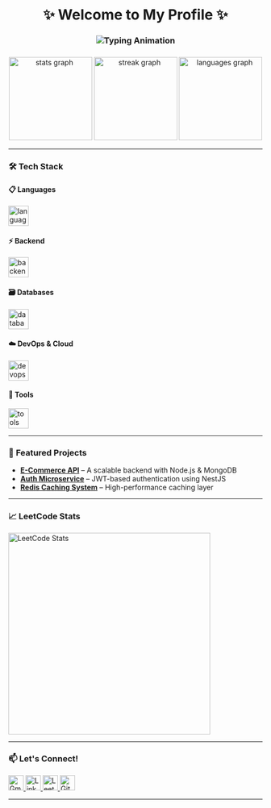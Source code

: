 <h1 align="center"> 
  ✨ Welcome to My Profile ✨ 
</h1>

<h3 align="center">
  <img src="https://readme-typing-svg.demolab.com?font=Fira+Code&size=25&duration=3000&pause=500&color=7F3FBF&center=true&vCenter=true&width=500&lines=Hi!+I'm+AbdalRhman;Backend+Developer+from+Egypt+🇪🇬;Node.js+%7C+NestJS+%7C+TypeScript;Open-Source+Enthusiast" alt="Typing Animation" />
</h3>

###

<div align="center">
  <img src="https://github-readme-stats.vercel.app/api?username=Abdalrhman45&hide_title=false&hide_rank=false&show_icons=true&include_all_commits=true&count_private=true&disable_animations=false&theme=radical&locale=en&hide_border=true&bg_color=0D1117" height="165" alt="stats graph" />
  <img src="https://github-readme-streak-stats.herokuapp.com/?user=Abdalrhman45&theme=radical&hide_border=true&background=0D1117" height="165" alt="streak graph"  />
  <img src="https://github-readme-stats.vercel.app/api/top-langs?username=Abdalrhman45&locale=en&hide_title=false&layout=compact&card_width=320&langs_count=8&theme=radical&hide_border=true&bg_color=0D1117" height="165" alt="languages graph"  />
</div>

---

### 🛠️ **Tech Stack**

<h4 align="left">📋 Languages</h4>
<div align="left">
  <img src="https://skillicons.dev/icons?i=js,ts,python,java" height="40" alt="languages" />
</div>

<h4 align="left">⚡ Backend</h4>
<div align="left">
  <img src="https://skillicons.dev/icons?i=nodejs,express,nestjs,graphql" height="40" alt="backend" />
</div>

<h4 align="left">🗃️ Databases</h4>
<div align="left">
  <img src="https://skillicons.dev/icons?i=mongodb,postgres,mysql,redis,sqlite" height="40" alt="databases" />
</div>

<h4 align="left">☁️ DevOps & Cloud</h4>
<div align="left">
  <img src="https://skillicons.dev/icons?i=docker,kubernetes,aws,gcp,nginx" height="40" alt="devops" />
</div>

<h4 align="left">🔧 Tools</h4>
<div align="left">
  <img src="https://skillicons.dev/icons?i=git,github,linux,bash,vscode,postman" height="40" alt="tools" />
</div>

---

### 🌟 **Featured Projects**
- **[E-Commerce API](https://github.com/Abdalrhman45/ecommerce-api)** – A scalable backend with Node.js & MongoDB  
- **[Auth Microservice](https://github.com/Abdalrhman45/auth-service)** – JWT-based authentication using NestJS  
- **[Redis Caching System](https://github.com/Abdalrhman45/redis-caching)** – High-performance caching layer  

---

### 📈 **LeetCode Stats**
<div align="left">
  <a href="https://leetcode.com/u/AbdalrhmanSaber/" target="_blank">
    <img src="https://leetcard.jacoblin.cool/AbdalrhmanSaber?theme=dark&font=Roboto&ext=contest" alt="LeetCode Stats" width="400" />
  </a>
</div>

---

### 📫 **Let's Connect!**
<div align="left">
  <a href="mailto:abdalrhmansaber54@gmail.com">
    <img src="https://img.shields.io/badge/Gmail-D14836?style=for-the-badge&logo=gmail&logoColor=white" height="30" alt="Gmail" />
  </a>
  <a href="https://linkedin.com/in/abdalrhman-saber">
    <img src="https://img.shields.io/badge/LinkedIn-0077B5?style=for-the-badge&logo=linkedin&logoColor=white" height="30" alt="LinkedIn" />
  </a>
  <a href="https://leetcode.com/u/AbdalrhmanSaber/">
    <img src="https://img.shields.io/badge/LeetCode-FFA116?style=for-the-badge&logo=leetcode&logoColor=black" height="30" alt="LeetCode" />
  </a>
  <a href="https://github.com/Abdalrhman45">
    <img src="https://img.shields.io/badge/GitHub-181717?style=for-the-badge&logo=github&logoColor=white" height="30" alt="GitHub" />
  </a>
</div>

---
